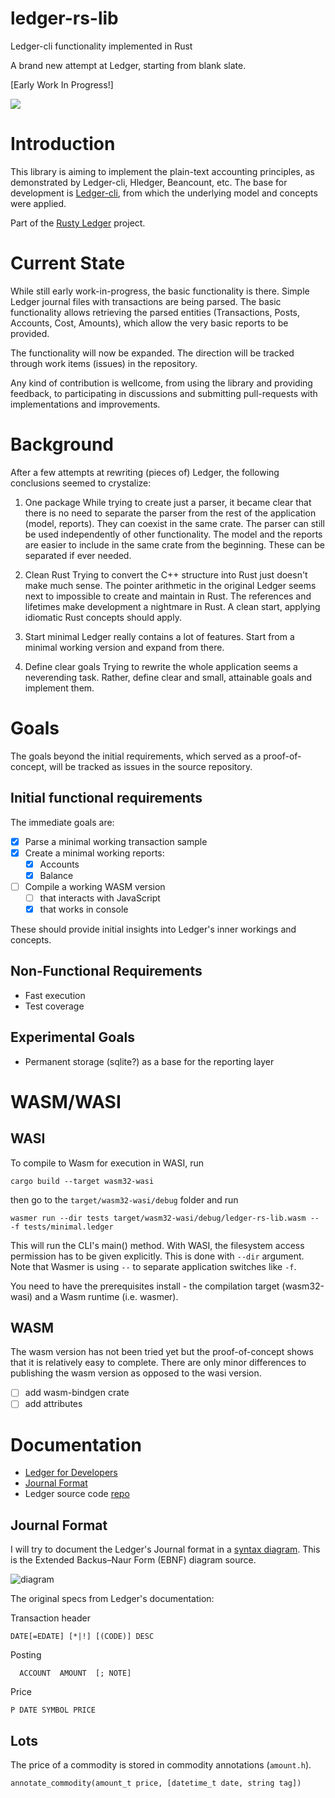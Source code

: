 # ledger-rs-lib
Ledger-cli functionality implemented in Rust

A brand new attempt at Ledger, starting from blank slate.

[Early Work In Progress!]

![](https://img.shields.io/crates/v/ledger-rs-lib?style=plastic)

# Introduction

This library is aiming to implement the plain-text accounting principles, as demonstrated by Ledger-cli, Hledger, Beancount, etc. The base for development is [Ledger-cli](https://github.com/ledger/ledger/), from which the underlying model and concepts were applied.

Part of the [Rusty Ledger](https://github.com/ledger-rs/) project.

# Current State

While still early work-in-progress, the basic functionality is there. Simple Ledger journal files with transactions are being parsed. The basic functionality allows retrieving the parsed entities (Transactions, Posts, Accounts, Cost, Amounts), which allow the very basic reports to be provided.

The functionality will now be expanded. The direction will be tracked through work items (issues) in the repository.

Any kind of contribution is wellcome, from using the library and providing feedback, to participating in discussions and submitting pull-requests with implementations and improvements.

# Background

After a few attempts at rewriting (pieces of) Ledger, the following conclusions seemed to crystalize:

1. One package
While trying to create just a parser, it became clear that there is no need to separate the parser from the rest of the application (model, reports). They can coexist in the same crate. The parser can still be used independently of other functionality.
The model and the reports are easier to include in the same crate from the beginning. These can be separated if ever needed.

1. Clean Rust
Trying to convert the C++ structure into Rust just doesn't make much sense. The pointer arithmetic in the original Ledger seems next to impossible to create and maintain in Rust. The references and lifetimes make development a nightmare in Rust. A clean start, applying idiomatic Rust concepts should apply.

1. Start minimal
Ledger really contains a lot of features. Start from a minimal working version and expand from there.

1. Define clear goals
Trying to rewrite the whole application seems a neverending task. Rather, define clear and small, attainable goals and implement them.

# Goals

The goals beyond the initial requirements, which served as a proof-of-concept, will be tracked as issues in the source repository.

## Initial functional requirements

The immediate goals are:

- [x] Parse a minimal working transaction sample
- [x] Create a minimal working reports:
  - [x] Accounts
  - [x] Balance
- [ ] Compile a working WASM version
  - [ ] that interacts with JavaScript
  - [x] that works in console

These should provide initial insights into Ledger's inner workings and concepts.

## Non-Functional Requirements

- Fast execution
- Test coverage

## Experimental Goals

- Permanent storage (sqlite?) as a base for the reporting layer

# WASM/WASI

## WASI

To compile to Wasm for execution in WASI, run
```
cargo build --target wasm32-wasi
```
then go to the `target/wasm32-wasi/debug` folder and run
```
wasmer run --dir tests target/wasm32-wasi/debug/ledger-rs-lib.wasm -- -f tests/minimal.ledger
```

This will run the CLI's main() method. With WASI, the filesystem access permission has to be given explicitly. This is done with `--dir` argument.
Note that Wasmer is using `--` to separate application switches like `-f`.

You need to have the prerequisites install - the compilation target (wasm32-wasi) and a Wasm runtime (i.e. wasmer).

## WASM 

The wasm version has not been tried yet but the proof-of-concept shows that it is relatively easy to complete. There are only minor differences to publishing the wasm version as opposed to the wasi version.

- [ ] add wasm-bindgen crate
- [ ] add attributes

# Documentation

- [Ledger for Developers](https://ledger-cli.org/doc/ledger3.html#Ledger-for-Developers)
- [Journal Format](https://ledger-cli.org/doc/ledger3.html#Journal-Format)
- Ledger source code [repo](https://github.com/ledger/ledger/)

## Journal Format

I will try to document the Ledger's Journal format in a [syntax diagram](http://www.plantuml.com/plantuml/duml/LP91JiCm44NtFiLW5YILUm6YIgbQ8OHO1C6Y4ggGIOQI4jl8SL2hqhjm6Ux5Z75fsSJZFtzUVaOf-w1zm6Vx8a8REeHRR5ReBtguSOEtkeChvuqEuXLrWnwc7Lhu_cgxjNvJoJpsFRnxjyOw274Ocy1kven16_OATWjTXtqXH3O2Bc6K2px9jRYEO7LghrmVIE23XvA5p7CTKC7ZTDWySRcaMeuaV88yatp9P2OLp5n3BfdBdBLARp4w4tzP20OJRLhNRh21WOQBQABMgJbcZe5Qk-BOQUXqV9V9IwaEzvmYHnvxxWPjQQ_RH7GDrSIajt2tycsDbFv-C8M85n8pMJBCH5OXgFSh_bD5oXTRHTp0UTe3FqkPAmYu2P3oH_QyzLY7zWFvEw8qFaeJa9LKXmq_j8PtTep_bvw09Tg6_vWV). This is the Extended Backus–Naur Form (EBNF) diagram source.

![diagram](http://www.plantuml.com/plantuml/dsvg/LP91JiCm44NtFiLW5YILUm6YIgbQ8OHO1C6Y4ggGIOQI4jl8SL2hqhjm6Ux5Z75fsSJZFtzUVaOf-w1zm6Vx8a8REeHRR5ReBtguSOEtkeChvuqEuXLrWnwc7Lhu_cgxjNvJoJpsFRnxjyOw274Ocy1kven16_OATWjTXtqXH3O2Bc6K2px9jRYEO7LghrmVIE23XvA5p7CTKC7ZTDWySRcaMeuaV88yatp9P2OLp5n3BfdBdBLARp4w4tzP20OJRLhNRh21WOQBQABMgJbcZe5Qk-BOQUXqV9V9IwaEzvmYHnvxxWPjQQ_RH7GDrSIajt2tycsDbFv-C8M85n8pMJBCH5OXgFSh_bD5oXTRHTp0UTe3FqkPAmYu2P3oH_QyzLY7zWFvEw8qFaeJa9LKXmq_j8PtTep_bvw09Tg6_vWV)

The original specs from Ledger's documentation:

Transaction header
```
DATE[=EDATE] [*|!] [(CODE)] DESC
```

Posting
```
  ACCOUNT  AMOUNT  [; NOTE]
```

Price
```
P DATE SYMBOL PRICE
```

## Lots

The price of a commodity is stored in commodity annotations (`amount.h`).

`annotate_commodity(amount_t price, [datetime_t date, string tag])`